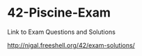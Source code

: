 # 42-Piscine-Exam
Link to Exam Questions and Solutions

http://nigal.freeshell.org/42/exam-solutions/ 
